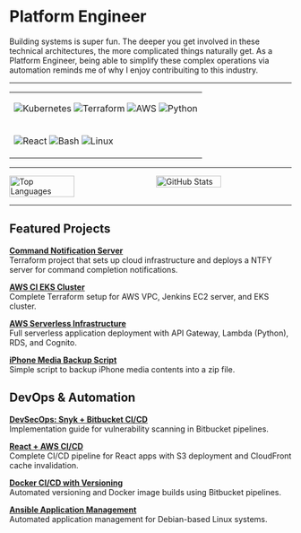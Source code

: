 # Platform Engineer

Building systems is super fun. The deeper you get involved in these technical architectures, the more complicated things naturally get. As a Platform Engineer, being able to simplify these complex operations via automation reminds me of why I enjoy contribuiting to this industry.

---

<table border="0">
<tr>
<td>

<img src="https://badgen.net/badge/icon/Kubernetes/blue?icon=kubernetes&label" alt="Kubernetes"> <img src="https://badgen.net/badge/icon/Terraform/purple?icon=terraform&label" alt="Terraform"> <img src="https://badgen.net/badge/icon/AWS/orange?icon=amazonwebservices&label" alt="AWS"> <img src="https://badgen.net/badge/icon/Python/blue?icon=python&label" alt="Python">

</td>
</tr>
<tr>
<td>

<img src="https://badgen.net/badge/icon/React/cyan?icon=react&label" alt="React"> <img src="https://badgen.net/badge/icon/Bash/green?icon=terminal&label" alt="Bash"> <img src="https://badgen.net/badge/icon/Linux/yellow?icon=linux&label" alt="Linux">

</td>
</tr>
</table>

---

<div style="display: flex; justify-content: space-between; align-items: flex-start;">
  <img src="http://github-profile-summary-cards.vercel.app/api/cards/repos-per-language?username=linuxander&theme=nord_dark" alt="Top Languages" style="width: 48%;" />
  <img src="https://github-readme-stats.vercel.app/api?username=linuxander&showicons=true&theme=nord" alt="GitHub Stats" style="width: 48%;" />
</div>

---

## Featured Projects

**[Command Notification Server](https://github.com/Linuxander/ntfy_aws_deployment_iac)**  
Terraform project that sets up cloud infrastructure and deploys a NTFY server for command completion notifications.

**[AWS CI EKS Cluster](https://github.com/Linuxander/Terraform_AWS_EKS_Cluster)**  
Complete Terraform setup for AWS VPC, Jenkins EC2 server, and EKS cluster.

**[AWS Serverless Infrastructure](https://github.com/Linuxander/Terraform_AWS_Serverless_Infrastructure)**  
Full serverless application deployment with API Gateway, Lambda (Python), RDS, and Cognito.

**[iPhone Media Backup Script](https://github.com/Linuxander/iphone_media_backup_script)**  
Simple script to backup iPhone media contents into a zip file.

## DevOps & Automation

**[DevSecOps: Snyk + Bitbucket CI/CD](https://github.com/Linuxander/DevSecOps_Snyk_Bitbucket_Example)**  
Implementation guide for vulnerability scanning in Bitbucket pipelines.

**[React + AWS CI/CD](https://github.com/Linuxander/CI_CD_Bitbucket_Pipline_React_AWS)**  
Complete CI/CD pipeline for React apps with S3 deployment and CloudFront cache invalidation.

**[Docker CI/CD with Versioning](https://github.com/Linuxander/CI_Bitbucket_Pipeline_Docker_Build_Example)**  
Automated versioning and Docker image builds using Bitbucket pipelines.

**[Ansible Application Management](https://github.com/Linuxander/Ansible_Computer_Application_Management)**  
Automated application management for Debian-based Linux systems.
